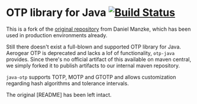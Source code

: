 
# OTP library for Java [![Build Status](https://travis-ci.org/deliveryhero/rps-otp-java.svg?branch=master)](https://travis-ci.org/deliveryhero/rps-otp-java)

This is a fork of the [original repository](https://github.com/manzke/otp-java) from Daniel Manzke, which
has been used in production environments already.

Still there doesn't exist a full-blown and supported OTP library for Java. Aerogear OTP is deprecated
and lacks a lof of functionality, `otp-java` provides. Since there's no official artifact of this
available on maven central, we simply forked it to publish artifacts to our internal maven repository.

`java-otp` supports TOTP, MOTP and GTOTP and allows customization regarding hash algorithms and
tolerance intervals.

The original [README] has been left intact.
